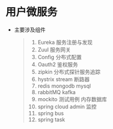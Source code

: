 # 用户微服务
>
* 主要涉及组件
    >1. Eureka 服务注册与发现
    >2. Zuul 服务网关
    >3. Config 分布式配置
    >4. Oauth2 鉴权服务
    >5. zipkin 分布式探针服务追踪
    >6. hystrix stream 断路器
    >7. redis mongodb mysql
    >8. rabbitMQ kafka
    >9. mockito 测试用例 内存数据库
    >10. spring cloud admin 监控
    >11. spring bus
    >12. spring task